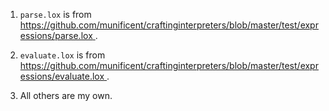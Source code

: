 <!--
Date Created: 12/07/2025.
-->

1. `parse.lox` is from 
[ https://github.com/munificent/craftinginterpreters/blob/master/test/expressions/parse.lox ](https://github.com/munificent/craftinginterpreters/blob/master/test/expressions/parse.lox).

2. `evaluate.lox` is from 
[ https://github.com/munificent/craftinginterpreters/blob/master/test/expressions/evaluate.lox ](https://github.com/munificent/craftinginterpreters/blob/master/test/expressions/evaluate.lox).

3. All others are my own.
